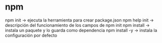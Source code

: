 # npm

npm init -> ejecuta la herramienta para crear package.json
npm help init -> descripción del funcionamiento de los campos de npm init
npm install -> instala un paquete y lo guarda como dependencia
npm install -y -> instala la configuración por defecto
